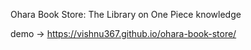 Ohara Book Store: The Library on One Piece knowledge

demo -> https://vishnu367.github.io/ohara-book-store/
